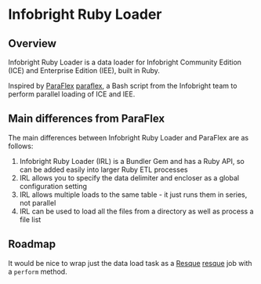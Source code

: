 # Infobright Ruby Loader

## Overview

Infobright Ruby Loader is a data loader for Infobright Community Edition (ICE) and Enterprise Edition (IEE), built in Ruby.

Inspired by [ParaFlex] [paraflex], a Bash script from the Infobright team to perform parallel loading of ICE and IEE. 

## Main differences from ParaFlex

The main differences between Infobright Ruby Loader and ParaFlex are as follows:

1. Infobright Ruby Loader (IRL) is a Bundler Gem and has a Ruby API, so can be added easily into larger Ruby ETL processes
2. IRL allows you to specify the data delimiter and encloser as a global configuration setting
3. IRL allows multiple loads to the same table - it just runs them in series, not parallel
4. IRL can be used to load all the files from a directory as well as process a file list

## Roadmap

It would be nice to wrap just the data load task as a [Resque] [resque] job with a `perform` method.

[paraflex]: http://www.infobright.org/Blog/Entry/unscripted/
[resque]: https://github.com/defunkt/resque/